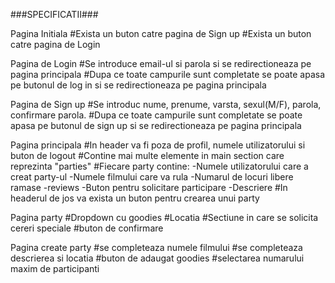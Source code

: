 ###SPECIFICATII###

Pagina Initiala
    #Exista un buton catre pagina de Sign up
    #Exista un buton catre pagina de Login

Pagina de Login
    #Se introduce email-ul si parola si se redirectioneaza pe pagina principala
    #Dupa ce toate campurile sunt completate se poate apasa pe butonul de log in si se redirectioneaza pe pagina principala 

Pagina de Sign up
    #Se introduc nume, prenume, varsta, sexul(M/F), parola, confirmare parola.
    #Dupa ce toate campurile sunt completate se poate apasa pe butonul de sign up si se redirectioneaza pe pagina principala 

Pagina principala
    #In header va fi poza de profil, numele utilizatorului si buton de logout
    #Contine mai multe elemente in main section care reprezinta "parties"
    #Fiecare party contine: 
        -Numele utilizatorului care a creat party-ul
        -Numele filmului care va rula
        -Numarul de locuri libere ramase
        -reviews
        -Buton pentru solicitare participare
        -Descriere
    #In headerul de jos va exista un buton pentru crearea unui party

Pagina party
    #Dropdown cu goodies
    #Locatia
    #Sectiune in care se solicita cereri speciale
    #buton de confirmare

Pagina create party
    #se completeaza numele filmului
    #se completeaza descrierea si locatia
    #buton de adaugat goodies
    #selectarea numarului maxim de participanti
    